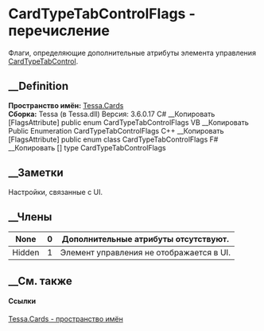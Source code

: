 # CardTypeTabControlFlags - перечисление
Флаги, определяющие дополнительные атрибуты элемента управления
[CardTypeTabControl](T_Tessa_Cards_CardTypeTabControl.htm).
## __Definition
 **Пространство имён:** [Tessa.Cards](N_Tessa_Cards.htm)  
 **Сборка:** Tessa (в Tessa.dll) Версия: 3.6.0.17
C# __Копировать
    [FlagsAttribute]
    public enum CardTypeTabControlFlags
VB __Копировать
    <FlagsAttribute>
    Public Enumeration CardTypeTabControlFlags
C++ __Копировать
    [FlagsAttribute]
    public enum class CardTypeTabControlFlags
F# __Копировать
     [<FlagsAttribute>]
    type CardTypeTabControlFlags
##  __Заметки
Настройки, связанные с UI.
## __Члены
None| 0|  Дополнительные атрибуты отсутствуют.  
---|---|---  
Hidden| 1|  Элемент управления не отображается в UI.  
## __См. также
#### Ссылки
[Tessa.Cards - пространство имён](N_Tessa_Cards.htm)

